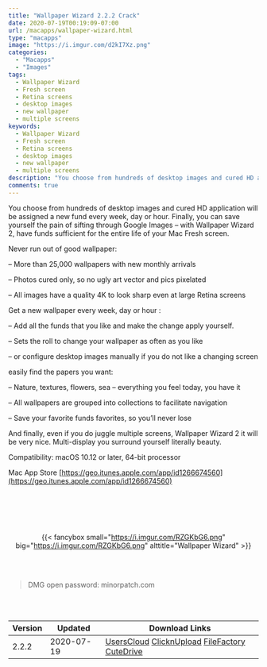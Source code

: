 ```yaml
---
title: "Wallpaper Wizard 2.2.2 Crack"
date: 2020-07-19T00:19:09-07:00
url: /macapps/wallpaper-wizard.html
type: "macapps"
image: "https://i.imgur.com/d2kI7Xz.png"
categories:
  - "Macapps"
  - "Images"
tags:
  - Wallpaper Wizard
  - Fresh screen
  - Retina screens
  - desktop images
  - new wallpaper
  - multiple screens
keywords:
  - Wallpaper Wizard
  - Fresh screen
  - Retina screens
  - desktop images
  - new wallpaper
  - multiple screens
description: "You choose from hundreds of desktop images and cured HD application will be assigned a new fund every week, day or hour"
comments: true
---
```


You choose from hundreds of desktop images and cured HD application will be assigned a new fund every week, day or hour. Finally, you can save yourself the pain of sifting through Google Images – with Wallpaper Wizard 2, have funds sufficient for the entire life of your Mac Fresh screen.

Never run out of good wallpaper:

– More than 25,000 wallpapers with new monthly arrivals

– Photos cured only, so no ugly art vector and pics pixelated

– All images have a quality 4K to look sharp even at large Retina screens


Get a new wallpaper every week, day or hour :

– Add all the funds that you like and make the change apply yourself.

– Sets the roll to change your wallpaper as often as you like

– or configure desktop images manually if you do not like a changing screen


easily find the papers you want:

– Nature, textures, flowers, sea – everything you feel today, you have it

– All wallpapers are grouped into collections to facilitate navigation

– Save your favorite funds favorites, so you’ll never lose

And finally, even if you do juggle multiple screens, Wallpaper Wizard 2 it will be very nice. Multi-display you surround yourself literally beauty.

Compatibility: macOS 10.12 or later, 64-bit processor

Mac App Store [https://geo.itunes.apple.com/app/id1266674560](https://geo.itunes.apple.com/app/id1266674560)

<br/>
<br/>
<script async src="https://pagead2.googlesyndication.com/pagead/js/adsbygoogle.js"></script>
<ins class="adsbygoogle"
     style="display:block; text-align:center;"
     data-ad-layout="in-article"
     data-ad-format="fluid"
     data-ad-client="ca-pub-8746275014476192"
     data-ad-slot="5144997159"></ins>
<script>
     (adsbygoogle = window.adsbygoogle || []).push({});
</script>
<br/>
<br/>


<center>

{{< fancybox small="https://i.imgur.com/RZGKbG6.png" big="https://i.imgur.com/RZGKbG6.png" alttitle="Wallpaper Wizard" >}}

</center>

<br/>
<br/>


> DMG open password: minorpatch.com

<br/>

<br/>
<div id="history_version" class="history_version">

| Version | Updated | Download Links |
| ---- | ---- | ---- |
| 2.2.2 | 2020-07-19 | [UsersCloud](https://ouo.io/Aois2f)   [ClicknUpload](https://ouo.io/WA2EuA)   [FileFactory](https://ouo.io/LAsk0B)   [CuteDrive](https://ouo.io/uTwuSk0) |

</div>
